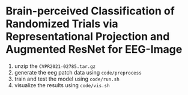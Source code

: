 # Brain-perceived Classification of Randomized Trials via Representational Projection and Augmented ResNet for EEG-Image


1. unzip the `CVPR2021-02785.tar.gz`
2. generate the eeg patch data using `code/preprocess`
3. train and test the model using `code/run.sh`
4. visualize the results using `code/vis.sh`